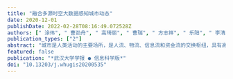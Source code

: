 ```yaml
---
title: "融合多源时空大数据感知城市动态"
date: 2020-12-01
publishDate: 2022-02-28T08:16:49.072528Z
authors: [" 涂伟", " 曹劲舟", " 高琦丽", " 曹瑞", " 方志祥", " 乐阳", " 李清泉"]
publication_types: ["2"]
abstract: "城市是人类活动的主要场所，是人流、物流、信息流和资金流的交换枢纽，具有高度的动态性和复杂性。智慧城市建设提供了卫星与无人机遥感、移动感知、社会感知、众包感知等多种时空感知大数据的数据获取手段，为分析城市空间、人类行为及其二者之间的交互等城市动态提供了新途径。介绍了城市动态感知的框架，论述了空间动态、人类行为动态、``空间-行为''交互动态感知等典型应用，讨论了融合多源时空大数据感知城市动态研究中存在的时空大数据不确定性、城市感知多视角学习、结果验证、城市多要素级联影响等问题。展望未来，城市动态研究应结合泛在物联网产生的实时数据，捕捉多维、多时空分辨率的多维城市动态，提升时空大数据在精细化城市治理中的应用深度，切实解决城市问题。"
featured: false
publication: "*武汉大学学报 ● 信息科学版*"
doi: "10.13203/j.whugis20200535"
---
```


